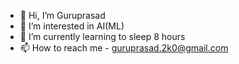 - 👋 Hi, I’m Guruprasad 
- 👀 I’m interested in AI(ML)
- 🌱 I’m currently learning to sleep 8 hours
- 📫 How to reach me - guruprasad.2k0@gmail.com

<!---
likereal/likereal is a ✨ special ✨ repository because its `README.md` (this file) appears on your GitHub profile.
You can click the Preview link to take a look at your changes.
--->

